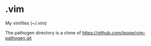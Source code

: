 # .vim
My vimfiles (~/.vim)

The pathogen directory is a clone of https://github.com/tpope/vim-pathogen.git
